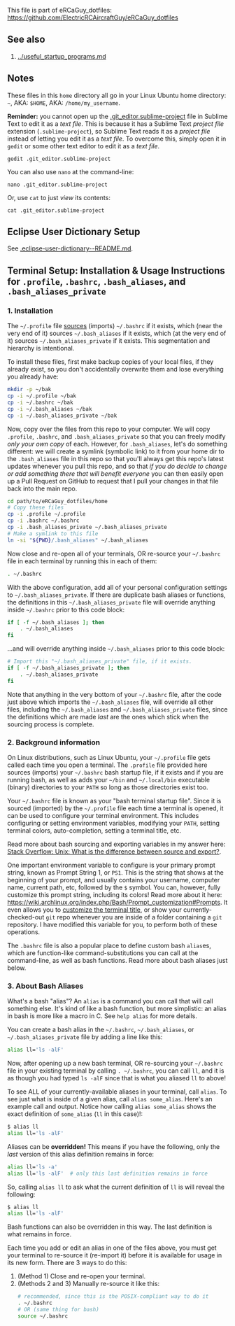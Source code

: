 This file is part of eRCaGuy_dotfiles: https://github.com/ElectricRCAircraftGuy/eRCaGuy_dotfiles


## See also

1. [../useful_startup_programs.md](../useful_startup_programs.md)


## Notes

These files in this `home` directory all go in your Linux Ubuntu home directory: `~`, AKA: `$HOME`, AKA: `/home/my_username`.

**Reminder:** you cannot open up the [.git_editor.sublime-project](.git_editor.sublime-project) file in Sublime Text to edit it as a _text file_. This is because it has a Sublime Text _project file_ extension (`.sublime-project`), so Sublime Text reads it as a _project file_ instead of letting you edit it as a _text file_. To overcome this, simply open it in `gedit` or some other text editor to edit it as a _text file_.

    gedit .git_editor.sublime-project

You can also use `nano` at the command-line:

    nano .git_editor.sublime-project

Or, use `cat` to just _view_ its contents:

    cat .git_editor.sublime-project


## Eclipse User Dictionary Setup
See [.eclipse-user-dictionary--README.md](.eclipse-user-dictionary--README.md).


## Terminal Setup: Installation & Usage Instructions for `.profile`, `.bashrc`, `.bash_aliases`, and `.bash_aliases_private`

### 1. Installation

The `~/.profile` file [sources][source_vs_export] (imports) `~/.bashrc` if it exists, which (near the very end of it) sources `~/.bash_aliases` if it exists, which (at the very end of it) sources `~/.bash_aliases_private` if it exists. This segmentation and hierarchy is intentional. 

To install these files, first make backup copies of your local files, if they already exist, so you don't accidentally overwrite them and lose everything you already have:
```bash
mkdir -p ~/bak
cp -i ~/.profile ~/bak
cp -i ~/.bashrc ~/bak
cp -i ~/.bash_aliases ~/bak
cp -i ~/.bash_aliases_private ~/bak
```

Now, copy over the files from this repo to your computer. We will copy `.profile`, `.bashrc`, and `.bash_aliases_private` so that you can freely modify _only your own copy_ of each. However, for `.bash_aliases`, let's do something different: we will create a symlink (symbolic link) to it from your home dir to the `.bash_aliases` file in this repo so that you'll always get this repo's latest updates whenever you pull this repo, and so that _if you do decide to change or add something there that will benefit everyone_ you can then easily open up a Pull Request on GitHub to request that I pull your changes in that file back into the main repo.

```bash
cd path/to/eRCaGuy_dotfiles/home
# Copy these files
cp -i .profile ~/.profile
cp -i .bashrc ~/.bashrc
cp -i .bash_aliases_private ~/.bash_aliases_private
# Make a symlink to this file
ln -si "${PWD}/.bash_aliases" ~/.bash_aliases
```

Now close and re-open all of your terminals, OR re-source your `~/.bashrc` file in each terminal by running this in each of them:
```bash
. ~/.bashrc
```

With the above configuration, add all of your personal configuration settings to `~/.bash_aliases_private`. If there are duplicate bash aliases or functions, the definitions in this `~/.bash_aliases_private` file will override anything inside `~/.bashrc` prior to this code block:
```bash
if [ -f ~/.bash_aliases ]; then
    . ~/.bash_aliases
fi
```
...and will override anything inside `~/.bash_aliases` prior to this code block:
```bash
# Import this "~/.bash_aliases_private" file, if it exists.
if [ -f ~/.bash_aliases_private ]; then
    . ~/.bash_aliases_private
fi
```

Note that anything in the very bottom of your `~/.bashrc` file, after the code just above which imports the `~/.bash_aliases` file, will override all other files, including the `~/.bash_aliases` and `~/.bash_aliases_private` files, since the definitions which are made _last_ are the ones which stick when the sourcing process is complete. 


### 2. Background information

On Linux distributions, such as Linux Ubuntu, your `~/.profile` file gets called each time you open a terminal. The `.profile` file provided here sources (imports) your `~/.bashrc` bash startup file, if it exists and if you are running bash, as well as adds your `~/bin` and `~/.local/bin` executable (binary) directories to your `PATH` so long as those directories exist too. 

Your `~/.bashrc` file is known as your "bash terminal startup file". Since it is sourced (imported) by the `~/.profile` file each time a terminal is opened, it can be used to configure your terminal environment. This includes configuring or setting environment variables, modifying your `PATH`, setting terminal colors, auto-completion, setting a terminal title, etc. 

Read more about bash sourcing and exporting variables in my answer here: [Stack Overflow: Unix: What is the difference between source and export?][source_vs_export].

One important environment variable to configure is your primary prompt string, known as Prompt String 1, or `PS1`. This is the string that shows at the beginning of your prompt, and usually contains your username, computer name, current path, etc, followed by the `$` symbol. You can, however, fully customize this prompt string, including its colors! Read more about it here: https://wiki.archlinux.org/index.php/Bash/Prompt_customization#Prompts. It even allows you to [customize the terminal title](https://wiki.archlinux.org/index.php/Bash/Prompt_customization#Customizing_the_terminal_window_title), or show your currently-checked-out `git` repo whenever you are inside of a folder containing a `git` repository. I have modified this variable for you, to perform both of these operations. 

The `.bashrc` file is also a popular place to define custom bash `alias`es, which are function-like command-substitutions you can call at the command-line, as well as bash functions. Read more about bash aliases just below. 


### 3. About Bash Aliases

What's a bash "alias"? An `alias` is a command you can call that will call something else. It's kind of like a bash function, but more simplistic: an alias in bash is more like a macro in C. See `help alias` for more details. 

You can create a bash alias in the `~/.bashrc`, `~/.bash_aliases`, or `~/.bash_aliases_private` file by adding a line like this:
```bash
alias ll='ls -alF'
```

Now, after opening up a new bash terminal, OR re-sourcing your `~/.bashrc` file in your existing terminal by calling `. ~/.bashrc`, you can call `ll`, and it is as though you had typed `ls -alF` since that is what you aliased `ll` to above!

To see ALL of your currently-available aliases in your terminal, call `alias`. To see just what is inside of a given alias, call `alias some_alias`. Here's an example call and output. Notice how calling `alias some_alias` shows the exact definition of `some_alias` (`ll` in this case)!:
```bash
$ alias ll
alias ll='ls -alF'
```

Aliases can be **overridden!** This means if you have the following, only the *last* version of this alias definition remains in force:
```bash
alias ll='ls -a'
alias ll='ls -alF'  # only this last definition remains in force
```

So, calling `alias ll` to ask what the current definition of `ll` is will reveal the following:
```bash
$ alias ll
alias ll='ls -alF'
```

Bash functions can also be overridden in this way. The last definition is what remains in force.

Each time you add or edit an alias in one of the files above, you must get your terminal to re-source it (re-import it) before it is available for usage in its new form. There are 3 ways to do this:

1. (Method 1) Close and re-open your terminal.
1. (Methods 2 and 3) Manually re-source it like this:
    ```bash
    # recommended, since this is the POSIX-compliant way to do it
    . ~/.bashrc
    # OR (same thing for bash)
    source ~/.bashrc
    ```

  [source_vs_export]: https://stackoverflow.com/questions/15474650/unix-what-is-the-difference-between-source-and-export/62626515#62626515
